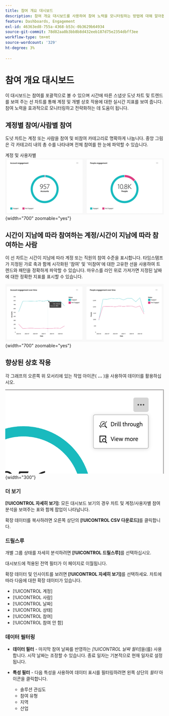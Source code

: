 ```yaml
---
title: 참여 개요 대시보드
description: 참여 개요 대시보드를 사용하여 참여 노력을 모니터링하는 방법에 대해 알아봅니다.
feature: Dashboards, Engagement
exl-id: 46363ed8-755a-4368-b53c-0b3629b64934
source-git-commit: 78d82aa8b3bb8b8d432eeb187d75e2354dbff3ee
workflow-type: tm+mt
source-wordcount: '329'
ht-degree: 3%

---
```


# 참여 개요 대시보드

이 대시보드는 참여를 포괄적으로 볼 수 있으며 시간에 따른 스냅샷 도넛 차트 및 트렌드를 보여 주는 선 차트를 통해 계정 및 개별 상호 작용에 대한 실시간 지표를 보여 줍니다. 참여 노력을 효과적으로 모니터링하고 전략화하는 데 도움이 됩니다.

<!-- To generate a shareable PDF of your current view, click **[!UICONTROL Export]** at the top-right corner of the page. To engage with the data, use the action menu in the top-right corner. -->

## 계정별 참여/사람별 참여

도넛 차트는 계정 또는 사람을 참여 및 비참여 카테고리로 명확하게 나눕니다. 중앙 그림은 각 카테고리 내의 총 수를 나타내며 전체 참여를 한 눈에 파악할 수 있습니다.

계정 및 사용자별 ![참여](assets/engagement-accounts-people.png){width="700" zoomable="yes"}

## 시간이 지남에 따라 참여하는 계정/시간이 지남에 따라 참여하는 사람

이 선 차트는 시간이 지남에 따라 계정 또는 직원의 참여 수준을 표시합니다. 타임스탬프가 지정된 가로 축과 함께 시각화된 &#39;참여&#39; 및 &#39;미참여&#39;에 대한 고유한 선을 사용하여 트렌드와 패턴을 정확하게 파악할 수 있습니다. 마우스를 라인 위로 가져가면 지정된 날짜에 대한 정확한 지표를 표시할 수 있습니다.

![일정별 계정 및 사용자별 참여](assets/engagement-accounts-people-over-time.png){width="700" zoomable="yes"}

## 향상된 상호 작용

각 그래프의 오른쪽 위 모서리에 있는 작업 아이콘( **...** )을 사용하여 데이터를 활용하십시오.

![참여 대시보드 데이터 - 작업 메뉴](assets/engagement-action-menu.png){width="300"}

### 더 보기

**[!UICONTROL 자세히 보기]**: 모든 대시보드 보기의 경우 차트 및 계정/사용자별 참여 분석을 보여주는 표와 함께 팝업이 나타납니다.

확장 데이터를 복사하려면 오른쪽 상단의 **[!UICONTROL CSV 다운로드]**&#x200B;를 클릭합니다.

### 드릴스루

개별 그룹 상태를 자세히 분석하려면 **[!UICONTROL 드릴스루]**&#x200B;를 선택하십시오.

대시보드에 적용된 전역 필터가 이 페이지로 이월됩니다.

확장 데이터 및 인사이트를 보려면 **[!UICONTROL 자세히 보기]**&#x200B;를 선택하세요. 차트에 따라 다음에 대한 확장 데이터가 있습니다.

* [!UICONTROL 계정]
* [!UICONTROL 사람]
* [!UICONTROL 날짜]
* [!UICONTROL 상태]
* [!UICONTROL 참여]
* [!UICONTROL 참여 안 함]
<!-- 
* [!UICONTROL Engagement activities]
* [!UICONTROL Last engagement date]
* [!UICONTROL Region]
* [!UICONTROL Industry]
* [!UICONTROL People]
* [!UICONTROL Name]
* [!UICONTROL Person ID]
* [!UICONTROL Status]
* [!UICONTROL Email]
--->

### 데이터 필터링

* **데이터 필터** - 마지막 참여 날짜를 반영하는 _[!UICONTROL 날짜 필터]_&#x200B;을(를) 사용합니다. 시작 날짜는 조정할 수 있습니다. 종료 일자는 기본적으로 현재 일자로 설정됩니다.

* **특성 필터** - 다음 특성을 사용하여 데이터 표시를 필터링하려면 왼쪽 상단의 _필터_ 아이콘을 클릭합니다.

   * 솔루션 관심도
   * 참여 유형
   * 지역
   * 산업
  <!-- * Account's Industry -->
